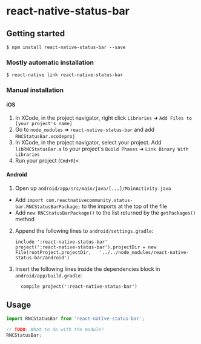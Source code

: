 
# react-native-status-bar

## Getting started

`$ npm install react-native-status-bar --save`

### Mostly automatic installation

`$ react-native link react-native-status-bar`

### Manual installation


#### iOS

1. In XCode, in the project navigator, right click `Libraries` ➜ `Add Files to [your project's name]`
2. Go to `node_modules` ➜ `react-native-status-bar` and add `RNCStatusBar.xcodeproj`
3. In XCode, in the project navigator, select your project. Add `libRNCStatusBar.a` to your project's `Build Phases` ➜ `Link Binary With Libraries`
4. Run your project (`Cmd+R`)<

#### Android

1. Open up `android/app/src/main/java/[...]/MainActivity.java`
  - Add `import com.reactnativecommunity.status-bar.RNCStatusBarPackage;` to the imports at the top of the file
  - Add `new RNCStatusBarPackage()` to the list returned by the `getPackages()` method
2. Append the following lines to `android/settings.gradle`:
  	```
  	include ':react-native-status-bar'
  	project(':react-native-status-bar').projectDir = new File(rootProject.projectDir, 	'../../node_modules/react-native-status-bar/android')
  	```
3. Insert the following lines inside the dependencies block in `android/app/build.gradle`:
  	```
      compile project(':react-native-status-bar')
  	```


## Usage
```javascript
import RNCStatusBar from 'react-native-status-bar';

// TODO: What to do with the module?
RNCStatusBar;
```
  
